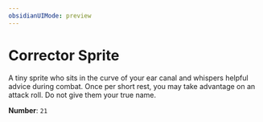 ```yaml
---
obsidianUIMode: preview
---
```

# Corrector Sprite

A tiny sprite who sits in the curve of your ear canal and whispers helpful advice during combat. Once per short rest, you may take advantage on an attack roll. Do not give them your true name.

**Number**: `21`
